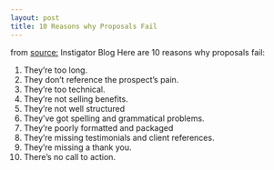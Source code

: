 ```yaml
---
layout: post
title: 10 Reasons why Proposals Fail
---
```


from [source:](http://www.instigatorblog.com/top-10-reasons-why-proposals-fail/2007/02/07/) Instigator Blog Here are 10 reasons why proposals fail:

1. They’re too long.
2. They don’t reference the prospect’s pain.
3. They’re too technical.
4. They’re not selling benefits.
5. They’re not well structured
6. They’ve got spelling and grammatical problems.
7. They’re poorly formatted and packaged
8. They’re missing testimonials and client references.
9. They’re missing a thank you.
10. There’s no call to action.
